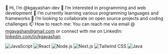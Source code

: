 👋 Hi, I’m @kgayashan-dev
👀 I’m interested in programming and web development
🌱 I’m currently learning various programming languages and frameworks
💞️ I’m looking to collaborate on open source projects and coding challenges
📫 How to reach me: You can reach me via email @ mgayashan@gmail.com or connect with me on LinkedIn: [linkedin.com/in/kgayashan](https://www.linkedin.com/in/gayashanm/)


<!---
kgayashan-dev/kgayashan-dev is a ✨ special ✨ repository because its `README.md` (this file) appears on your GitHub profile.
You can click the Preview link to take a look at your changes.
--->
![JavaScript](https://img.shields.io/badge/-JavaScript-yellow)
![React](https://img.shields.io/badge/-React-blue)
![Node.js](https://img.shields.io/badge/-Node.js-green)
![Next.js](https://img.shields.io/badge/-Next.js-black)
![Tailwind CSS](https://img.shields.io/badge/-Tailwind_CSS-blueviolet)
![Java](https://img.shields.io/badge/-Java-orange)

